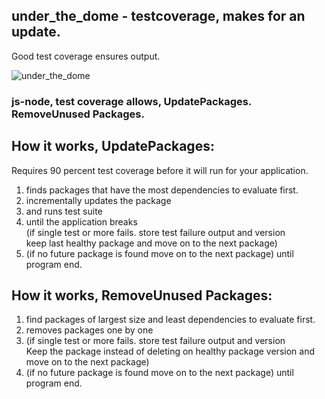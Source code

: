 ## under_the_dome - testcoverage, makes for an update.
Good test coverage ensures output.

![under_the_dome](https://user-images.githubusercontent.com/11463275/35491585-4f353cc2-0475-11e8-8b8b-ba56ec7cae68.png)

### js-node, test coverage allows, UpdatePackages. RemoveUnused Packages.

## How it works, UpdatePackages:
Requires 90 percent test coverage before it will run for your application.

1) finds packages that have the most dependencies to evaluate first.
2) incrementally updates the package 
3) and runs test suite
4) until the application breaks <br>(if single test or more fails. store test failure output and version<br>keep last healthy package and move on to the next package)
5) (if no future package is found move on to the next package) until program end.

## How it works, RemoveUnused Packages:

1) find packages of largest size and least dependencies to evaluate first.
2) removes packages one by one 
3) (if single test or more fails. store test failure output and version <br>Keep the package instead of deleting on healthy package version and move on to the next package)
4) (if no future package is found move on to the next package) until program end.
